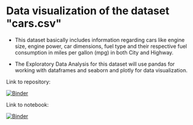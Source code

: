 
# Data visualization of the dataset "cars.csv"

- This dataset basically includes information regarding cars like engine size, engine power, car dimensions, fuel type and their respective fuel consumption in miles per gallon (mpg) in both City and Highway.

- The Exploratory Data Analysis for this dataset will use pandas for working with dataframes and seaborn and plotly for data visualization.


Link to repository:

[![Binder](https://mybinder.org/badge_logo.svg)](https://mybinder.org/v2/gh/BorisPelichek/Dataviz_cars.csv/HEAD)


Link to notebook:

[![Binder](https://mybinder.org/badge_logo.svg)](https://mybinder.org/v2/gh/BorisPelichek/Dataviz_cars.csv/HEAD?filepath=Exploratory_Data_Analysis.ipynb)




